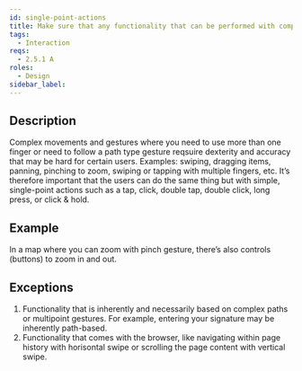 ```yaml
---
id: single-point-actions
title: Make sure that any functionality that can be performed with complex finger movements, also is possible with simple, single-point actions
tags:
  - Interaction
reqs:
  - 2.5.1 A
roles:
  - Design
sidebar_label:
---
```


## Description

Complex movements and gestures where you need to use more than one finger or need to follow a path type gesture reqsuire dexterity and accuracy that may be hard for certain users. Examples: swiping, dragging items, panning, pinching to zoom, swiping or tapping with multiple fingers, etc. It’s therefore important that the users can do the same thing but with simple, single-point actions such as a tap, click, double tap, double click, long press, or click & hold.

## Example

In a map where you can zoom with pinch gesture, there’s also controls (buttons) to zoom in and out.

## Exceptions

1. Functionality that is inherently and necessarily based on complex paths or multipoint gestures. For example, entering your signature may be inherently path-based.
2. Functionality that comes with the browser, like navigating within page history with horisontal swipe or scrolling the page content with vertical swipe.
